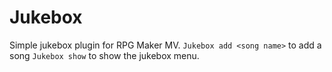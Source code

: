 # Jukebox

Simple jukebox plugin for RPG Maker MV. 
`Jukebox add <song name>` to add a song 
`Jukebox show` to show the jukebox menu.

